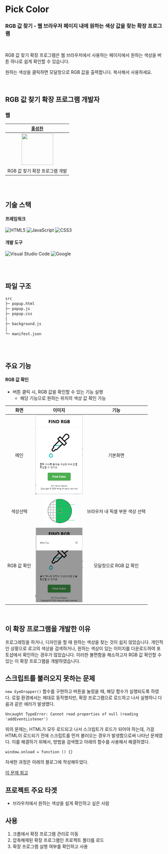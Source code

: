 # Pick Color

### **RGB 값 찾기** - 웹 브라우저 페이지 내에 원하는 색상 값을 찾는 확장 프로그램

<br/>

RGB 값 찾기 확장 프로그램은 웹 브라우저에서 사용하는 페이지에서 원하는 색상을 버튼 하나로 쉽게 확인할 수 있습니다.   

원하는 색상을 클릭하면 모달창으로 RGB 값을 출력합니다. 복사해서 사용하세요.   

<br/>

## RGB 값 찾기 확장 프로그램 개발자

### 웹
| [홍성찬](https://github.com/Hschan2) |
| :---: |
| <img src="https://avatars.githubusercontent.com/u/39434913?v=4" width="100" height="100"> |
| RGB 값 찾기 확장 프로그램 개발 |

<br/>
<br/>

## 기술 스택

#### 프레임워크
![HTML5](https://img.shields.io/badge/html5-%23E34F26.svg?style=for-the-badge&logo=html5&logoColor=white)
![JavaScript](https://img.shields.io/badge/javascript-%23323330.svg?style=for-the-badge&logo=javascript&logoColor=%23F7DF1E)
![CSS3](https://img.shields.io/badge/css3-%231572B6.svg?style=for-the-badge&logo=css3&logoColor=white)

#### 개발 도구
![Visual Studio Code](https://img.shields.io/badge/Visual%20Studio%20Code-0078d7.svg?style=for-the-badge&logo=visual-studio-code&logoColor=white)
![Google](https://img.shields.io/badge/google-4285F4?style=for-the-badge&logo=google&logoColor=white)

<br/>
<br/>

## 파일 구조
```
src
├─ popup.html
├─ popup.js
├─ popup.css
│
├─ background.js
│
└─ manifest.json
```

<br/>
<br/>

## 주요 기능

#### RGB 값 확인
* 버튼 클릭 시, RGB 값을 확인할 수 있는 기능 실행
    * 해당 기능으로 원하는 위치의 색상 값 확인 가능   

| 화면 | 이미지 | 기능 |
| :---: | :---: | :---: |
| 메인 | <img src="https://github.com/Hschan2/EverythingAboutJava/blob/master/Just-Make-Something/pickColor/main.PNG?raw=true" width="150"> | 기본화면 |
| 색상선택 | <img src="https://github.com/Hschan2/EverythingAboutJava/blob/master/Just-Make-Something/pickColor/pick.PNG?raw=true" width="100"> | 브라우저 내 픽셀 부분 색상 선택 |
| RGB 값 확인 | <img src="https://github.com/Hschan2/EverythingAboutJava/blob/master/Just-Make-Something/pickColor/check.PNG?raw=true" width="150"> | 모달창으로 RGB 값 확인 |

<br />

## 이 확장 프로그램을 개발한 이유
프로그래밍을 하거나, 디자인을 할 때 원하는 색상을 찾는 것이 쉽지 않았습니다. 개인적인 상황으로 로고의 색상을 검색하거나, 원하는 색상이 있는 이미지를 다운로드하여 포토샵에서 확인하는 경우가 많았습니다. 이러한 불편함을 해소하고자 RGB 값 확인할 수 있는 이 확장 프로그램을 개발하였습니다.   

## 스크립트를 불러오지 못하는 문제
```new EyeDropper()``` 함수를 구현하고 버튼을 눌렀을 때, 해당 함수가 실행되도록 하였다. 로컬 환경에서는 제대로 동작했지만, 확장 프로그램으로 로드하고 나서 실행하니 다음과 같은 에러가 발생했다.   

```
Uncaught TypeError: Cannot read properties of null (reading 'addEventListener')
```

위의 문제는, HTML가 모두 로드되고 나서 스크립트가 로드가 되어야 하는데, 가끔 HTML이 로드되기 전에 스크립트를 먼저 불러오는 경우가 발생함으로써 나타난 문제였다. 이를 해결하기 위해서, 방법을 검색했고 아래의 함수를 사용해서 해결하였다.   

```
window.onload = function () {}
```

자세한 과정은 아래의 블로그에 작성해두었다.   

[이 문제 회고](https://hseongchan2.tistory.com/)

## 프로젝트 주요 타겟
* 브라우저에서 원하는 색상을 쉽게 확인하고 싶은 사람

## 사용
1. 크롬에서 확장 프로그램 관리로 이동   
2. 압축해제된 확장 프로그램인 프로젝트 폴더를 로드   
3. 확장 프로그램 실행 여부를 확인하고 사용   
